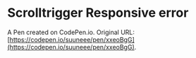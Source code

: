 # Scrolltrigger Responsive error

A Pen created on CodePen.io. Original URL: [https://codepen.io/suuneee/pen/xxeoBgG](https://codepen.io/suuneee/pen/xxeoBgG).


